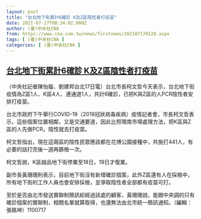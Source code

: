 ```yaml
---
layout: post
title: "台北地下街累計6確診 K及Z區陰性者打疫苗"
date: 2021-07-17T08:34:02.000Z
author: (臺)中央社CNA
from: https://www.cna.com.tw/news/firstnews/202107170128.aspx
tags: [ (臺)中央社CNA ]
categories: [ (臺)中央社CNA ]
---
```

<!--1626510842000-->
[台北地下街累計6確診 K及Z區陰性者打疫苗](https://www.cna.com.tw/news/firstnews/202107170128.aspx)
------

<div>
<div></div><div class="paragraph"><p>（中央社記者陳怡璇、劉建邦台北17日電）台北市長柯文哲今天表示，台北地下街疫情為Z區1人、K區4人、連通道1人，共計6確診，已把K與Z區的人PCR陰性者安排打疫苗。</p><p>台北市政府下午舉行COVID-19（2019冠狀病毒疾病）疫情記者會，市長柯文哲表示，這些個案位置相鄰，又是交通要道，因此比照環南市場處理方法，把K區與Z區的人先做PCR，陰性就去打疫苗。</p><p>柯文哲指出，現在這兩區的陰性民眾應該都在花博公園接種中，共施打441人，有必要的話打完後一週再篩檢一次。</p><p>柯文哲說，K區誠品地下街停業至18日，19日才復業。</p><p>副市長黃珊珊則表示，目前地下街沒有新增確診個案，此外Z區還有人在採檢中，所有地下街的工作人員也會安排採檢，並爭取陰性者全部都有疫苗可打。</p><p>至於是否由北市發送實聯制簡訊給經過該處的顧客，黃珊珊說，能跟中央調的只有確診個案的實聯制，相關名單就算取得，也還無法由北市統一簡訊通知。（編輯：張銘坤）1100717</p></div>
</div>
